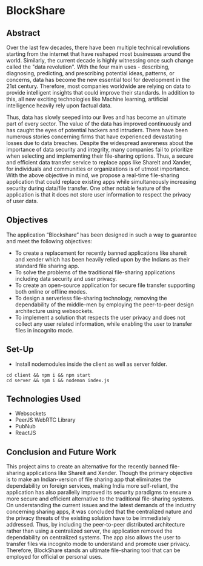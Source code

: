 # BlockShare

## Abstract
Over the last few decades, there have been multiple technical revolutions starting from the
internet that have reshaped most businesses around the world. Similarly, the current decade is
highly witnessing once such change called the &quot;data revolution&quot;. With the four main uses -
describing, diagnosing, predicting, and prescribing potential ideas, patterns, or concerns, data
has become the new essential tool for development in the 21st century. Therefore, most
companies worldwide are relying on data to provide intelligent insights that could improve
their standards. In addition to this, all new exciting technologies like Machine learning,
artificial intelligence heavily rely upon factual data.     

Thus, data has slowly seeped into our lives and has become an ultimate part of every sector.
The value of the data has improved continuously and has caught the eyes of potential hackers
and intruders. There have been numerous stories concerning firms that have experienced
devastating losses due to data breaches. Despite the widespread awareness about the
importance of data security and integrity, many companies fail to prioritize when selecting
and implementing their file-sharing options. Thus, a secure and efficient data transfer service
to replace apps like ShareIt and Xander, for individuals and communities or organizations is
of utmost importance. With the above objective in mind, we propose a real-time file-sharing
application that could replace existing apps while simultaneously increasing security during
data/file transfer. One other notable feature of the application is that it does not store user
information to respect the privacy of user data.     

## Objectives
The application “Blockshare” has been designed in such a way to guarantee and meet the
following objectives:

- To create a replacement for recently banned applications like shareit and xender
which has been heavily relied upon by the Indians as their standard file sharing app.
- To solve the problems of the traditional file-sharing applications including data
security and user privacy.
- To create an open-source application for secure file transfer supporting both online or
offline modes.
- To design a serverless file-sharing technology, removing the dependability of the
middle-men by employing the peer-to-peer design architecture using websockets.
- To implement a solution that respects the user privacy and does not collect any user
related information, while enabling the user to transfer files in incognito mode.

## Set-Up
- Install nodemodules inside the client as well as server folder. 
``` 
cd client && npm i && npm start
cd server && npm i && nodemon index.js
```

## Technologies Used
- Websockets
- PeerJS WebRTC Library
- PubNub
- ReactJS

## Conclusion and Future Work
This project aims to create an alternative for the recently banned file-sharing applications like Shareit and Xender. Though the primary objective is to make an Indian-version of file sharing app that eliminates the dependability on foreign services, making India more self-reliant, the application has also parallelly improved its security paradigms to ensure a more secure and efficient alternative to the traditional file-sharing systems. On understanding the current issues and the latest demands of the industry concerning sharing apps, it was concluded that the centralized nature and the privacy threats of the existing solution have to be immediately addressed. Thus, by including the peer-to-peer distributed architecture rather than using a centralized server, the application removed the dependability on centralized systems. The app also allows the user to transfer files via incognito mode to understand and promote user privacy. Therefore, BlockShare stands an ultimate file-sharing tool that can be employed for official or personal uses.
